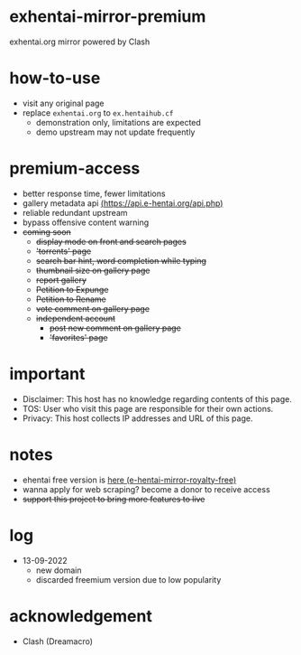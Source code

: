 # exhentai-mirror-premium
exhentai.org mirror powered by Clash

# how-to-use
- visit any original page
- replace `exhentai.org` to `ex.hentaihub.cf`
  - demonstration only, limitations are expected
  - demo upstream may not update frequently

# premium-access
- better response time, fewer limitations
- gallery metadata api [(https://api.e-hentai.org/api.php)](https://api.e-hentai.org/api.php)
- reliable redundant upstream
- bypass offensive content warning
- ~~coming soon~~
  - ~~display mode on front and search pages~~
  - ~~'torrents' page~~
  - ~~search bar hint, word completion while typing~~
  - ~~thumbnail size on gallery page~~
  - ~~report gallery~~
  - ~~Petition to Expunge~~
  - ~~Petition to Rename~~
  - ~~vote comment on gallery page~~
  - ~~independent account~~
    - ~~post new comment on gallery page~~
    - ~~'favorites' page~~

# important
- Disclaimer: This host has no knowledge regarding contents of this page.
- TOS: User who visit this page are responsible for their own actions.
- Privacy: This host collects IP addresses and URL of this page.

# notes
- ehentai free version is [here (e-hentai-mirror-royalty-free)](https://github.com/foxe6/e-hentai-mirror-royalty-free)
- wanna apply for web scraping? become a donor to receive access
- ~~support this project to bring more features to live~~

# log
- 13-09-2022
  - new domain
  - discarded freemium version due to low popularity

# acknowledgement
- Clash (Dreamacro)

